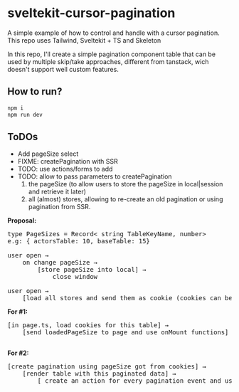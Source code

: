 # sveltekit-cursor-pagination

A simple example of how to control and handle with a cursor pagination. This repo uses Tailwind, Sveltekit + TS and Skeleton

In this repo, I'll create a simple pagination component table that can be used by multiple skip/take
approaches, different from tanstack, wich doesn't support well custom features.

## How to run?

```bash
npm i
npm run dev
```

## ToDOs

- Add pageSize select
- FIXME: createPagination with SSR
- TODO: use actions/forms to add
- TODO: allow to pass parameters to createPagination
  1.  the pageSize (to allow users to store the pageSize in local|session and retrieve it later)
  2.  all (almost) stores, allowing to re-create an old pagination or using pagination from SSR.

**Proposal:**

<pre>
type PageSizes = Record< string TableKeyName, number>
e.g: { actorsTable: 10, baseTable: 15}

user open →
	on change pageSize →
		[store pageSize into local] →
			close window

user open →
	[load all stores and send them as cookie (cookies can be stringfied) ]→
</pre>

**For #1:**

<pre>
[in page.ts, load cookies for this table] →
	[send loadedPageSize to page and use onMount functions]

</pre>

**For #2:**

<pre>
[create pagination using pageSize got from cookies] →
	[render table with this paginated data] →
		[ create an action for every pagination event and use it to render elements on server ]
</pre>
